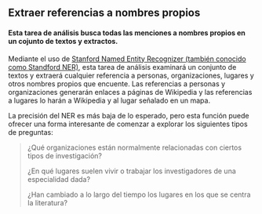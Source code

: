 ## Extraer referencias a nombres propios

#### Esta tarea de análisis busca todas las menciones a nombres propios en un cojunto de textos y extractos.

Mediante el uso de [Stanford Named Entity Recognizer (también conocido como Standford NER),](http://nlp.stanford.edu/software/CRF-NER.shtml) esta tarea de análisis examinará un conjunto de textos y extraerá cualquier referencia a personas, organizaciones, lugares y otros nombres propios que encuente. Las referencias a personas y organizaciones generarán enlaces a páginas de Wikipedia y las referencias a lugares lo harán a Wikipedia y al lugar señalado en un mapa.

La precisión del NER es más baja de lo esperado, pero esta función puede ofrecer una forma interesante de comenzar a explorar los siguientes tipos de preguntas:

> ¿Qué organizaciones están normalmente relacionadas con ciertos tipos de investigación?
>
> ¿En qué lugares suelen vivir o trabajar los investigadores de una especialidad dada?
>
> ¿Han cambiado a lo largo del tiempo los lugares en los que se centra la literatura?